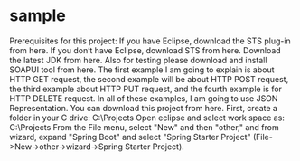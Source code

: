 # sample
Prerequisites for this project:  If you have Eclipse, download the STS plug-in from here.  If you don’t have Eclipse, download STS from here.  Download the latest JDK from here.   Also for testing please download and install SOAPUI tool from here.   The first example I am going to explain is about HTTP GET request, the second example will be about HTTP POST request, the third example about HTTP PUT request, and the fourth example is for HTTP DELETE request. In all of these examples, I am going to use JSON Representation.  You can download this project from here.  First, create a folder in your C drive: C:\Projects  Open eclipse and select work space as: C:\Projects  From the File menu, select "New" and then "other," and from wizard, expand "Spring Boot" and select "Spring Starter Project" (File->New->other->wizard->Spring Starter Project).
